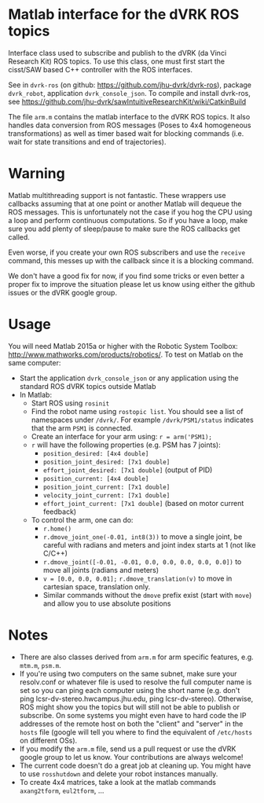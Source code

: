 Matlab interface for the dVRK ROS topics
========================================

Interface class used to subscribe and publish to the dVRK (da Vinci
Research Kit) ROS topics.  To use this class, one must first start the
cisst/SAW based C++ controller with the ROS interfaces.

See in `dvrk-ros` (on github: https://github.com/jhu-dvrk/dvrk-ros),
package `dvrk_robot`, application `dvrk_console_json`.  To compile and
install dvrk-ros, see
https://github.com/jhu-dvrk/sawIntuitiveResearchKit/wiki/CatkinBuild

The file `arm.m` contains the matlab interface to the dVRK ROS topics.
It also handles data conversion from ROS messages (Poses to 4x4
homogeneous transformations) as well as timer based wait for blocking
commands (i.e. wait for state transitions and end of trajectories).

Warning
=======

Matlab multithreading support is not fantastic.  These wrappers use
callbacks assuming that at one point or another Matlab will dequeue
the ROS messages.  This is unfortunately not the case if you hog the
CPU using a loop and perform continuous computations.  So if you have
a loop, make sure you add plenty of sleep/pause to make sure the ROS
callbacks get called.

Even worse, if you create your own ROS subscribers and use the
`receive` command, this messes up with the callback since it is a
blocking command.

We don't have a good fix for now, if you find some tricks or even
better a proper fix to improve the situation please let us know using
either the github issues or the dVRK google group.

Usage
=====

You will need Matlab 2015a or higher with the Robotic System Toolbox: http://www.mathworks.com/products/robotics/.  To test on Matlab on the same computer:
 * Start the application `dvrk_console_json` or any application using the standard ROS dVRK topics outside Matlab
 * In Matlab:
   * Start ROS using `rosinit`
   * Find the robot name using `rostopic list`.  You should see a list of namespaces under `/dvrk/`.  For example `/dvrk/PSM1/status` indicates that the arm `PSM1` is connected.
   * Create an interface for your arm using: `r = arm('PSM1);`
   * `r` will have the following properties (e.g. PSM has 7 joints):
     * `position_desired: [4x4 double]`
     * `position_joint_desired: [7x1 double]`
     * `effort_joint_desired: [7x1 double]` (output of PID)
     * `position_current: [4x4 double]`
     * `position_joint_current: [7x1 double]`
     * `velocity_joint_current: [7x1 double]`
     * `effort_joint_current: [7x1 double]` (based on motor current feedback)
   * To control the arm, one can do:
     * `r.home()`
     * `r.dmove_joint_one(-0.01, int8(3))` to move a single joint, be careful with radians and meters and joint index starts at 1 (not like C/C++)
     * `r.dmove_joint([-0.01, -0.01, 0.0, 0.0, 0.0, 0.0, 0.0])` to move all joints (radians and meters)
     * `v = [0.0, 0.0, 0.01];`
       `r.dmove_translation(v)` to move in cartesian space, translation only.
     * Similar commands without the `dmove` prefix exist (start with `move`) and allow you to use absolute positions

Notes
=====

* There are also classes derived from `arm.m` for arm specific features, e.g. `mtm.m`, `psm.m`.
* If you're using two computers on the same subnet, make sure your resolv.conf or whatever file is used to resolve the full computer name is set so you can ping each computer using the short name (e.g. don't ping lcsr-dv-stereo.hwcampus.jhu.edu, ping lcsr-dv-stereo).  Otherwise, ROS might show you the topics but will still not be able to publish or subscribe.  On some systems you might even have to hard code the IP addresses of the remote host on both the "client" and "server" in the `hosts` file (google will tell you where to find the equivalent of `/etc/hosts` on different OSs).
* If you modify the `arm.m` file, send us a pull request or use the dVRK google group to let us know.  Your contributions are always welcome!
* The current code doesn't do a great job at cleaning up.  You might have to use `rosshutdown` and delete your robot instances manually.
* To create 4x4 matrices, take a look at the matlab commands `axang2tform`, `eul2tform`, ...

